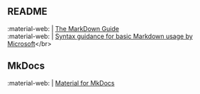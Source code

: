 ## README
:material-web: | [The MarkDown Guide](https://markdown-guide.readthedocs.io/en/latest/index.html)</br>
:material-web: | [Syntax guidance for basic Markdown usage by Microsoft](https://docs.microsoft.com/en-us/azure/devops/project/wiki/markdown-guidance?view=azure-devops#:~:text=In%20a%20Markdown%20file%20or,text%20on%20a%20new%20line.)</br>

## MkDocs
:material-web: | [Material for MkDocs](https://squidfunk.github.io/mkdocs-material/)</br>
